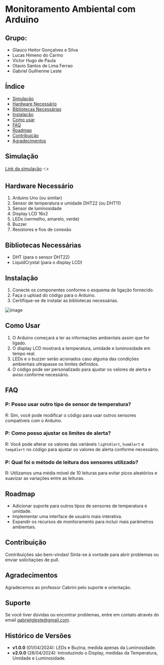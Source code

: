 # Monitoramento Ambiental com Arduino

## Grupo:
* Glauco Heitor Gonçalves e Silva
* Lucas Himeno do Carmo
* Victor Hugo de Paula
* Otavio Santos de Lima Ferrao
* Gabriel Guilherme Leste

## Índice
- <a href="#simulação">Simulação</a>
- <a href="#hardware necessário">Hardware Necessário</a>
- <a href="#bibliotecas necessárias">Bibliotecas Necessárias</a>
- <a href="#instalação">Instalação</a>
- <a href="#uso">Como usar</a>
- <a href="#faq">FAQ</a>
- <a href="#roadmap">Roadmap</a>
- <a href="#contribuição">Contribuição</a>
- <a href="#agradecimentos">Agradecimentos</a>

## Simulação
[Link da simulação](https://wokwi.com/projects/396455342081662977) 👈

## Hardware Necessário

<ol>
<li>Arduino Uno (ou similar)</li>
<li>Sensor de temperatura e umidade DHT22 (ou DHT11)</li>
<li>Sensor de luminosidade</li>
<li>Display LCD 16x2</li>
<li>LEDs (vermelho, amarelo, verde)</li>
<li>Buzzer</li>
<li>Resistores e fios de conexão</li>
</ol>

## Bibliotecas Necessárias

- DHT (para o sensor DHT22)
- LiquidCrystal (para o display LCD)

## Instalação

1. Conecte os componentes conforme o esquema de ligação fornecido.
2. Faça o upload do código para o Arduino.
3. Certifique-se de instalar as bibliotecas necessárias.

![image](https://github.com/victubo/vinheria-agnello/assets/136825566/3fc031f5-4d45-4fa0-9c7e-e71e382b0fca)


## Como Usar

1. O Arduino começará a ler as informações ambientais assim que for ligado.
2. O display LCD mostrará a temperatura, umidade e luminosidade em tempo real.
3. LEDs e o buzzer serão acionados caso alguma das condições ambientais ultrapasse os limites definidos.
4. O código pode ser personalizado para ajustar os valores de alerta e aviso conforme necessário.

## FAQ

### P: Posso usar outro tipo de sensor de temperatura?
R: Sim, você pode modificar o código para usar outros sensores compatíveis com o Arduino.

### P: Como posso ajustar os limites de alerta?
R: Você pode alterar os valores das variáveis `lightAlert`, `humAlert` e `tempAlert` no código para ajustar os valores de alerta conforme necessário.

### P: Qual foi o método de leitura dos sensores utilizado?
R: Utilizamos uma média móvel de 10 leituras para evitar picos aleatórios e suavizar as variações entre as leituras.

## Roadmap

- Adicionar suporte para outros tipos de sensores de temperatura e umidade.
- Implementar uma interface de usuário mais interativa.
- Expandir os recursos de monitoramento para incluir mais parâmetros ambientais.

## Contribuição

Contribuições são bem-vindas! Sinta-se à vontade para abrir problemas ou enviar solicitações de pull.

## Agradecimentos

Agradecemos ao professor Cabrini pelo suporte e orientação.

## Suporte

Se você tiver dúvidas ou encontrar problemas, entre em contato através do email gabrielgleste@gmail.com.

## Histórico de Versões
- **v1.0.0** (01/04/2024): LEDs e Buzina, medida apenas da Luminosidade. 
- **v2.0.0** (28/04/2024): Introduzindo o Display, medidas da Temperatura, Umidade e Luminosidade.
